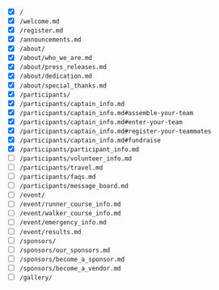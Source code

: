 - [x] `/`
- [x] `/welcome.md`
- [x] `/register.md`
- [x] `/announcements.md`
- [x] `/about/`
- [x] `/about/who_we_are.md`
- [x] `/about/press_releases.md`
- [x] `/about/dedication.md`
- [x] `/about/special_thanks.md`
- [x] `/participants/`
- [x] `/participants/captain_info.md`
- [x] `/participants/captain_info.md#assemble-your-team`
- [x] `/participants/captain_info.md#enter-your-team`
- [x] `/participants/captain_info.md#register-your-teammates`
- [x] `/participants/captain_info.md#fundraise`
- [x] `/participants/participant_info.md`
- [ ] `/participants/volunteer_info.md`
- [ ] `/participants/travel.md`
- [ ] `/participants/faqs.md`
- [ ] `/participants/message_board.md`
- [ ] `/event/`
- [ ] `/event/runner_course_info.md`
- [ ] `/event/walker_course_info.md`
- [ ] `/event/emergency_info.md`
- [ ] `/event/results.md`
- [ ] `/sponsors/`
- [ ] `/sponsors/our_sponsors.md`
- [ ] `/sponsors/become_a_sponsor.md`
- [ ] `/sponsors/become_a_vendor.md`
- [ ] `/gallery/`
